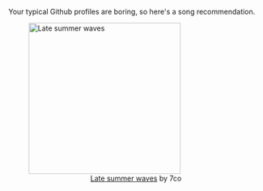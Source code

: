 Your typical Github profiles are boring, so here's a song recommendation.
<figure><img width="300" height="300" src="https://i.scdn.co/image/ab67616d0000b273dd2353c1a30532e151abf29c" alt="Late summer waves" /><figcaption align="center"><a href="https://open.spotify.com/track/2nmfkEVZwZqSPmJnmgJqIu" target="_blank">Late summer waves</a> by 7co</figcaption></figure>
